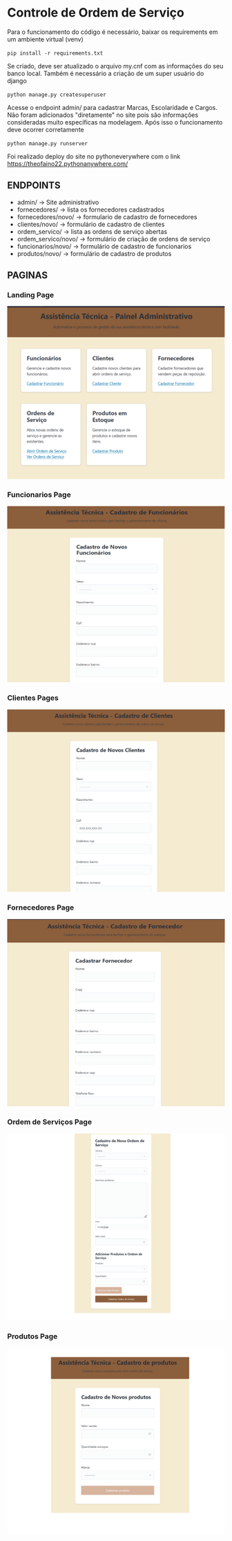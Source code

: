# Controle de Ordem de Serviço

Para o funcionamento do código é necessário, baixar os requirements em um ambiente virtual (venv)

`pip install -r requirements.txt`

Se criado, deve ser atualizado o arquivo my.cnf com as informações do seu banco local.
Também é necessário a criação de um super usuário do django

`python manage.py createsuperuser`

Acesse o endpoint admin/ para cadastrar Marcas, Escolaridade e Cargos. Não foram adicionados "diretamente" no site pois são informações consideradas muito específicas na modelagem.
Após isso o funcionamento deve ocorrer corretamente

`python manage.py runserver`

Foi realizado deploy do site no pythoneverywhere com o link https://theofaino22.pythonanywhere.com/

## ENDPOINTS
- admin/ -> Site administrativo
- fornecedores/ -> lista os fornecedores cadastrados
- fornecedores/novo/ -> formulario de cadastro de fornecedores
- clientes/novo/ -> formulário de cadastro de clientes
- ordem_servico/ -> lista as ordens de serviço abertas
- ordem_servico/novo/ -> formulário de criação de ordens de serviço
- funcionarios/novo/ -> formulário de cadastro de funcionarios
- produtos/novo/ -> formulário de cadastro de produtos


## PAGINAS
### Landing Page
![Imagens do site](./imagens/landing_page.png)

### Funcionarios Page
![Imagens do site](./imagens/funcionarios.png)

### Clientes Pages
![Imagens do site](./imagens/clientes.png)

### Fornecedores Page
![Imagens do site](./imagens/fornecedor.png)

### Ordem de Serviços Page
![Imagens do site](./imagens/ordem_servico.png)

### Produtos Page
![Imagens do site](./imagens/produtos.png)


